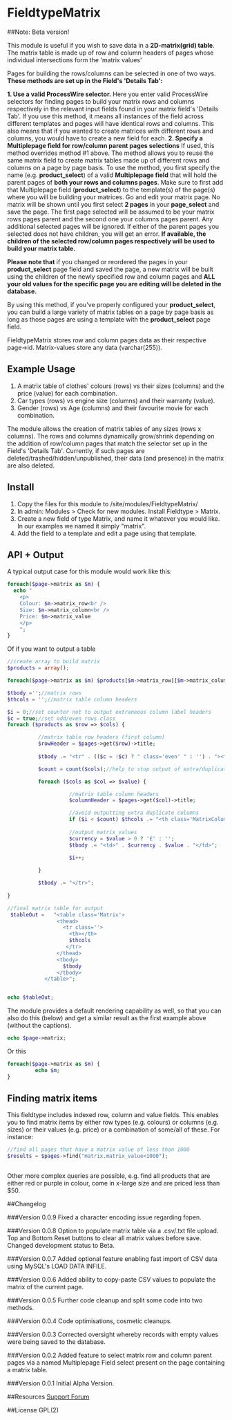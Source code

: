 # FieldtypeMatrix

##Note: Beta version!

This module is useful if you wish to save data in a **2D-matrix(grid) table**.
The matrix table is made up of row and column headers of pages whose individual intersections form the 'matrix values'

Pages for building the rows/columns can be selected in one of two ways. **These methods are set up in the Field's 'Details Tab':**

**1. Use a valid ProcessWire selector.**
Here you enter valid ProcessWire selectors for finding pages to build your matrix rows and columns respectively in the relevant input fields found in your matrix field's 'Details Tab'.
If you use this method, it means all instances of the field across different templates and pages will have identical rows and columns.
This also means that if you wanted to create matrices with different rows and columns, you would have to create a new field for each.
**2. Specify a Multiplepage field for row/column parent pages selections**
If used, this method overrides method #1 above.
The method allows you to reuse the same matrix field to create matrix tables made up of different rows and columns on a page by page basis.
To use the method, you first specify the name (e.g. **product_select**) of a valid **Multiplepage field** that will hold the parent pages of **both your rows and columns pages**.
Make sure to first add that Multiplepage field (**product_select**) to the template(s) of the page(s) where you will be building your matrices.
Go and edit your matrix page. No matrix will be shown until you first select **2 pages** in your **page_select** and save the page.
The first page selected will be assumed to be your matrix rows pages parent and the second one your columns pages parent. Any additional selected pages will be ignored. 
If either of the parent pages you selected does not have children, you will get an error.
**If available, the children of the selected row/column pages respectively will be used to build your matrix table.**

**Please note that** if you changed or reordered the pages in your **product_select** page field and saved the page, a new matrix will be built using the children of the newly specified row and column pages and **ALL your old values for the specific page you are editing will be deleted in the database.**

By using this method, if you've properly configured your **product_select**, you can build a large variety of matrix tables on a page by page basis as long as those pages are using a template with the **product_select** page field.

FieldtypeMatrix stores row and column pages data as their respective page->id. Matrix-values store any data (varchar(255)).

## Example Usage
1. A matrix table of clothes' colours (rows) vs their sizes (columns) and the price (value) for each combination.
2. Car types (rows) vs engine size (columns) and their warranty (value).
3. Gender (rows) vs Age (columns) and their favourite movie for each combination.

The module allows the creation of matrix tables of any sizes (rows x columns).
The rows and columns dynamically grow/shrink depending on the addition of row/column pages that match the selector set up in the Field's 'Details Tab'.
Currently, if such pages are deleted/trashed/hidden/unpublished, their data (and presence) in the matrix are also deleted.

## Install

1. Copy the files for this module to /site/modules/FieldtypeMatrix/ 
2. In admin: Modules > Check for new modules. Install Fieldtype > Matrix.
3. Create a new field of type Matrix, and name it whatever you would 
   like. In our examples we named it simply "matrix". 
4. Add the field to a template and edit a page using that template. 

## API + Output 

A typical output case for this module would work like this:

```php
foreach($page->matrix as $m) {
  echo "
    <p>
    Colour: $m->matrix_row<br />
    Size: $m->matrix_column<br />
    Price: $m->matrix_value
    </p>
    ";
}
```

Of if you want to output a table

```php
//create array to build matrix
$products = array();

foreach($page->matrix as $m) $products[$m->matrix_row][$m->matrix_column] = $m->matrix_value;

$tbody ='';//matrix rows
$thcols = '';//matrix table column headers

$i = 0;//set counter not to output extraneous column label headers
$c = true;//set odd/even rows class
foreach ($products as $row => $cols) {

          //matrix table row headers (first column)
          $rowHeader = $pages->get($row)->title;
      
          $tbody .= "<tr" . (($c = !$c) ? " class='even' " : '') . "><td class='MatrixRowHeader'>" . $rowHeader . "</td>";

          $count = count($cols);//help to stop output of extra/duplicate column headers

          foreach ($cols as $col => $value) {

                    //matrix table column headers
                    $columnHeader = $pages->get($col)->title;

                    //avoid outputting extra duplicate columns
                    if ($i < $count) $thcols .= "<th class='MatrixColumnHeader'>" . $columnHeader . "</th>";
                      
                    //output matrix_values
                    $currency = $value > 0 ? '£' : '';
                    $tbody .= "<td>" . $currency . $value . "</td>";
                    
                    $i++;

          }

          $tbody .= "</tr>";
     
}

//final matrix table for output
 $tableOut =   "<table class='Matrix'>
                <thead>
                  <tr class=''>
                    <th></th>
                    $thcols
                   </tr>
                </thead>
                <tbody>
                  $tbody
                </tbody>
            </table>";


echo $tableOut;

```

The module provides a default rendering capability as well, so that
you can also do this (below) and get  a similar result as the first example above (without the captions).

```php
echo $page->matrix; 
```

Or this

```php
foreach($page->matrix as $m) {
         echo $m; 
}
```

## Finding matrix items

This fieldtype includes indexed row, column and value fields.
This enables you to find matrix items by either row types (e.g. colours) or columns (e.g. sizes) or their values (e.g. price) or a combination of some/all of these. For instance:

```php
//find all pages that have a matrix value of less than 1000
$results = $pages->find("matrix.matrix_value<1000"); 
 
```

Other more complex queries are possible, e.g. find all products that are either red or purple in colour, come in x-large size and are priced less than $50.

##Changelog

###Version 0.0.9
Fixed a character encoding issue regarding fopen.

###Version 0.0.8
Option to populate matrix table via a .csv/.txt file upload.
Top and Bottom Reset buttons to clear all matrix values before save.
Changed development status to Beta.

###Version 0.0.7
Added optional feature enabling fast import of CSV data using MySQL's LOAD DATA INFILE.

###Version 0.0.6
Added ability to copy-paste CSV values to populate the matrix of the current page.

###Version 0.0.5
Further code cleanup and split some code into two methods.

###Version 0.0.4
Code optimisations, cosmetic cleanups.

###Version 0.0.3
Corrected oversight whereby records with empty values were being saved to the database.

###Version 0.0.2
Added feature to select matrix row and column parent pages via a named Multiplepage Field select present on the page containing a matrix table.

###Version 0.0.1
Initial Alpha Version.

##Resources
 [Support Forum](https://processwire.com/talk/topic/8581-module-matrix-fieldtype-inputfield/)

##License
GPL(2)
